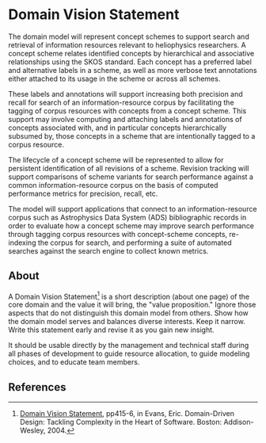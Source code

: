 # Domain Vision Statement

The domain model will represent concept schemes to support search and retrieval of information resources relevant
to heliophysics researchers.
A concept scheme relates identified concepts by hierarchical and associative relationships using the SKOS standard.
Each concept has a preferred label and alternative labels in a scheme,
as well as more verbose text annotations either attached to its usage in the scheme or across all schemes.

These labels and annotations will support increasing both precision and recall
for search of an information-resource corpus by facilitating the tagging of corpus resources
with concepts from a concept scheme.
This support may involve computing and attaching labels and annotations of concepts associated with,
and in particular concepts hierarchically subsumed by,
those concepts in a scheme that are intentionally tagged to a corpus resource.

The lifecycle of a concept scheme will be represented to allow for 
persistent identification of all revisions of a scheme.
Revision tracking will support comparisons of scheme variants
for search performance against a common information-resource corpus
on the basis of computed performance metrics for precision, recall, etc.

The model will support applications that connect to an information-resource corpus
such as Astrophysics Data System (ADS) bibliographic records
in order to evaluate how a concept scheme may improve search performance
through tagging corpus resources with concept-scheme concepts,
re-indexing the corpus for search, and performing a suite of automated searches
against the search engine to collect known metrics.

## About

A <span class="term">Domain Vision Statement</span>[^1] is a short description (about one page)
of the <span class="term">core domain</span> and the value it will bring, the "value proposition."
Ignore those aspects that do not distinguish this domain model from others.
Show how the domain model serves and balances diverse interests.
Keep it narrow.
Write this statement early and revise it as you gain new insight.

It should be usable directly by the management and technical staff during all phases of development
to guide resource allocation, to guide modeling choices, and to educate team members.

## References

[^1]: [Domain Vision Statement](https://files.polyneme.xyz/domain-vision-statement-1696514386.pdf), pp415-6, in Evans, Eric. Domain-Driven Design: Tackling Complexity in the Heart of Software. Boston: Addison-Wesley, 2004.
